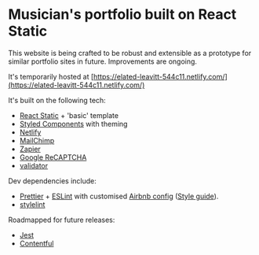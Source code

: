 # Musician's portfolio built on React Static

This website is being crafted to be robust and extensible as a prototype for similar portfolio sites in future. Improvements are ongoing.

It's temporarily hosted at [https://elated-leavitt-544c11.netlify.com/](https://elated-leavitt-544c11.netlify.com/)

It's built on the following tech:

- [React Static](https://react-static.js.org) + 'basic' template
- [Styled Components](https://www.styled-components.com/) with theming
- [Netlify](https://www.netlify.com/)
- [MailChimp](https://mailchimp.com/)
- [Zapier](https://zapier.com/)
- [Google ReCAPTCHA](https://developers.google.com/recaptcha/)
- [validator](https://github.com/chriso/validator.js)

Dev dependencies include:

- [Prettier](https://prettier.io/) + [ESLint](https://eslint.org/) with customised [Airbnb config](https://github.com/airbnb/javascript/tree/master/packages/eslint-config-airbnb) ([Style guide](https://github.com/airbnb/javascript)).
- [stylelint](https://stylelint.io/)

Roadmapped for future releases:

- [Jest](https://jestjs.io/)
- [Contentful](https://www.contentful.com/)
